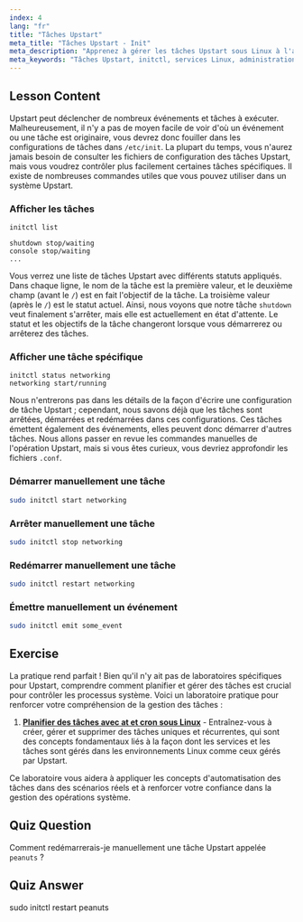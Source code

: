 ```yaml
---
index: 4
lang: "fr"
title: "Tâches Upstart"
meta_title: "Tâches Upstart - Init"
meta_description: "Apprenez à gérer les tâches Upstart sous Linux à l'aide des commandes initctl. Comprenez le statut des tâches, démarrez, arrêtez et redémarrez les services. Améliorez vos compétences en administration système Linux."
meta_keywords: "Tâches Upstart, initctl, services Linux, administration système, tutoriel Linux, guide du débutant"
---
```


## Lesson Content

Upstart peut déclencher de nombreux événements et tâches à exécuter. Malheureusement, il n'y a pas de moyen facile de voir d'où un événement ou une tâche est originaire, vous devrez donc fouiller dans les configurations de tâches dans `/etc/init`. La plupart du temps, vous n'aurez jamais besoin de consulter les fichiers de configuration des tâches Upstart, mais vous voudrez contrôler plus facilement certaines tâches spécifiques. Il existe de nombreuses commandes utiles que vous pouvez utiliser dans un système Upstart.

### Afficher les tâches

```plaintext
initctl list

shutdown stop/waiting
console stop/waiting
...
```

Vous verrez une liste de tâches Upstart avec différents statuts appliqués. Dans chaque ligne, le nom de la tâche est la première valeur, et le deuxième champ (avant le `/`) est en fait l'objectif de la tâche. La troisième valeur (après le `/`) est le statut actuel. Ainsi, nous voyons que notre tâche `shutdown` veut finalement s'arrêter, mais elle est actuellement en état d'attente. Le statut et les objectifs de la tâche changeront lorsque vous démarrerez ou arrêterez des tâches.

### Afficher une tâche spécifique

```plaintext
initctl status networking
networking start/running
```

Nous n'entrerons pas dans les détails de la façon d'écrire une configuration de tâche Upstart ; cependant, nous savons déjà que les tâches sont arrêtées, démarrées et redémarrées dans ces configurations. Ces tâches émettent également des événements, elles peuvent donc démarrer d'autres tâches. Nous allons passer en revue les commandes manuelles de l'opération Upstart, mais si vous êtes curieux, vous devriez approfondir les fichiers `.conf`.

### Démarrer manuellement une tâche

```bash
sudo initctl start networking
```

### Arrêter manuellement une tâche

```bash
sudo initctl stop networking
```

### Redémarrer manuellement une tâche

```bash
sudo initctl restart networking
```

### Émettre manuellement un événement

```bash
sudo initctl emit some_event
```

## Exercise

La pratique rend parfait ! Bien qu'il n'y ait pas de laboratoires spécifiques pour Upstart, comprendre comment planifier et gérer des tâches est crucial pour contrôler les processus système. Voici un laboratoire pratique pour renforcer votre compréhension de la gestion des tâches :

1. **[Planifier des tâches avec at et cron sous Linux](https://labex.io/fr/labs/comptia-schedule-tasks-with-at-and-cron-in-linux-590870)** - Entraînez-vous à créer, gérer et supprimer des tâches uniques et récurrentes, qui sont des concepts fondamentaux liés à la façon dont les services et les tâches sont gérés dans les environnements Linux comme ceux gérés par Upstart.

Ce laboratoire vous aidera à appliquer les concepts d'automatisation des tâches dans des scénarios réels et à renforcer votre confiance dans la gestion des opérations système.

## Quiz Question

Comment redémarrerais-je manuellement une tâche Upstart appelée `peanuts` ?

## Quiz Answer

sudo initctl restart peanuts
